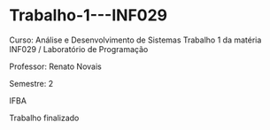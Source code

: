 # Trabalho-1---INF029
Curso: Análise e Desenvolvimento de Sistemas
Trabalho 1 da matéria INF029 / Laboratório de Programação

Professor: Renato Novais

Semestre: 2

IFBA

Trabalho finalizado
